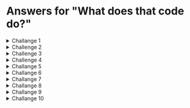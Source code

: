 # Answers for "What does that code do?"

<details>
    <summary>Challange 1</summary>

    Checks if the number is even (True) or odd (False).

</details>
<details>
    <summary>Challenge 2</summary>

    Checks if a word is an anagram.

</details>

<details>
    <summary>Challenge 3</summary>

    Checks if word 1 is made up of the same letters as word 2.

</details>

<details>
    <summary>Challenge 4</summary>

    Checks if number is prime.

</details>

<details>
    <summary>Challange 5</summary>

    Text to Caesar Cipher.

</details>

<details>
    <summary>Challange 6</summary>

    Counts number of times a word exists in a text.

</details>

<details>
    <summary>Challange 7</summary>

    Counts the number of times a file extention is found in a specific directory.

</details>

<details>
    <summary>Challange 8</summary>

    Caesar Cipher to regular text,

</details>

<details>
    <summary>Challange 9</summary>

    Factorial calculator.

</details>

<details>
    <summary>Challange 10</summary>

    Reverses a sentance.

</details>
